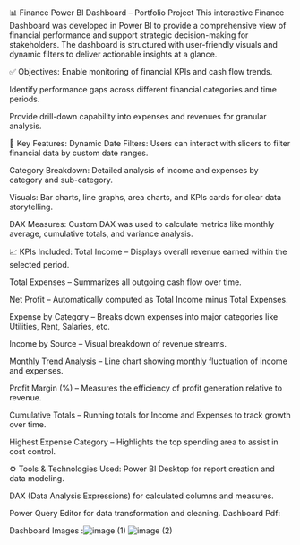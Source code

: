 📊 Finance Power BI Dashboard – Portfolio Project
This interactive Finance Dashboard was developed in Power BI to provide a comprehensive view of financial performance and support strategic decision-making for stakeholders. The dashboard is structured with user-friendly visuals and dynamic filters to deliver actionable insights at a glance.

✅ Objectives:
Enable monitoring of financial KPIs and cash flow trends.

Identify performance gaps across different financial categories and time periods.

Provide drill-down capability into expenses and revenues for granular analysis.

📌 Key Features:
Dynamic Date Filters: Users can interact with slicers to filter financial data by custom date ranges.

Category Breakdown: Detailed analysis of income and expenses by category and sub-category.

Visuals: Bar charts, line graphs, area charts, and KPIs cards for clear data storytelling.

DAX Measures: Custom DAX was used to calculate metrics like monthly average, cumulative totals, and variance analysis.

📈 KPIs Included:
Total Income – Displays overall revenue earned within the selected period.

Total Expenses – Summarizes all outgoing cash flow over time.

Net Profit – Automatically computed as Total Income minus Total Expenses.

Expense by Category – Breaks down expenses into major categories like Utilities, Rent, Salaries, etc.

Income by Source – Visual breakdown of revenue streams.

Monthly Trend Analysis – Line chart showing monthly fluctuation of income and expenses.

Profit Margin (%) – Measures the efficiency of profit generation relative to revenue.

Cumulative Totals – Running totals for Income and Expenses to track growth over time.

Highest Expense Category – Highlights the top spending area to assist in cost control.

⚙️ Tools & Technologies Used:
Power BI Desktop for report creation and data modeling.

DAX (Data Analysis Expressions) for calculated columns and measures.

Power Query Editor for data transformation and cleaning.
Dashboard Pdf:

Dashboard Images
:![image (1)](https://github.com/user-attachments/assets/bc9c8d95-49f0-49e8-ae84-a6f25ee47b39)
![image (2)](https://github.com/user-attachments/assets/4f828986-f63a-4427-b528-82af3f5eb443)
